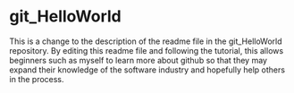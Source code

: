 # git_HelloWorld
This is a change to the description of the readme file in the git_HelloWorld repository.
By editing this readme file and following the tutorial, this allows beginners such as myself to learn more about github so that they may expand their knowledge of the software industry and hopefully help others in the process.

